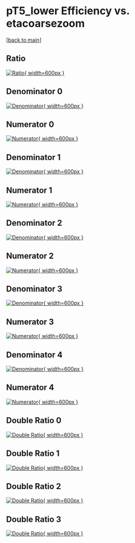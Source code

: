 # pT5_lower Efficiency vs. etacoarsezoom

[[back to main](./)]



## Ratio

[![Ratio](../mtv/var/pT5_lower_vtr_0_-1_eff_etacoarsezoom.png){ width=600px }](../mtv/var/pT5_lower_vtr_0_-1_eff_etacoarsezoom.pdf)

## Denominator 0

[![Denominator](../mtv/den/pT5_lower_vtr_0_-1_eff_etacoarsezoom_den0.png){ width=600px }](../mtv/den/pT5_lower_vtr_0_-1_eff_etacoarsezoom_den0.pdf)

## Numerator 0

[![Numerator](../mtv/num/pT5_lower_vtr_0_-1_eff_etacoarsezoom_num0.png){ width=600px }](../mtv/num/pT5_lower_vtr_0_-1_eff_etacoarsezoom_num0.pdf)

## Denominator 1

[![Denominator](../mtv/den/pT5_lower_vtr_0_-1_eff_etacoarsezoom_den1.png){ width=600px }](../mtv/den/pT5_lower_vtr_0_-1_eff_etacoarsezoom_den1.pdf)

## Numerator 1

[![Numerator](../mtv/num/pT5_lower_vtr_0_-1_eff_etacoarsezoom_num1.png){ width=600px }](../mtv/num/pT5_lower_vtr_0_-1_eff_etacoarsezoom_num1.pdf)

## Denominator 2

[![Denominator](../mtv/den/pT5_lower_vtr_0_-1_eff_etacoarsezoom_den2.png){ width=600px }](../mtv/den/pT5_lower_vtr_0_-1_eff_etacoarsezoom_den2.pdf)

## Numerator 2

[![Numerator](../mtv/num/pT5_lower_vtr_0_-1_eff_etacoarsezoom_num2.png){ width=600px }](../mtv/num/pT5_lower_vtr_0_-1_eff_etacoarsezoom_num2.pdf)

## Denominator 3

[![Denominator](../mtv/den/pT5_lower_vtr_0_-1_eff_etacoarsezoom_den3.png){ width=600px }](../mtv/den/pT5_lower_vtr_0_-1_eff_etacoarsezoom_den3.pdf)

## Numerator 3

[![Numerator](../mtv/num/pT5_lower_vtr_0_-1_eff_etacoarsezoom_num3.png){ width=600px }](../mtv/num/pT5_lower_vtr_0_-1_eff_etacoarsezoom_num3.pdf)

## Denominator 4

[![Denominator](../mtv/den/pT5_lower_vtr_0_-1_eff_etacoarsezoom_den4.png){ width=600px }](../mtv/den/pT5_lower_vtr_0_-1_eff_etacoarsezoom_den4.pdf)

## Numerator 4

[![Numerator](../mtv/num/pT5_lower_vtr_0_-1_eff_etacoarsezoom_num4.png){ width=600px }](../mtv/num/pT5_lower_vtr_0_-1_eff_etacoarsezoom_num4.pdf)

## Double Ratio 0

[![Double Ratio](../mtv/ratio/pT5_lower_vtr_0_-1_eff_etacoarsezoom_ratio0.png){ width=600px }](../mtv/ratio/pT5_lower_vtr_0_-1_eff_etacoarsezoom_ratio0.pdf)

## Double Ratio 1

[![Double Ratio](../mtv/ratio/pT5_lower_vtr_0_-1_eff_etacoarsezoom_ratio1.png){ width=600px }](../mtv/ratio/pT5_lower_vtr_0_-1_eff_etacoarsezoom_ratio1.pdf)

## Double Ratio 2

[![Double Ratio](../mtv/ratio/pT5_lower_vtr_0_-1_eff_etacoarsezoom_ratio2.png){ width=600px }](../mtv/ratio/pT5_lower_vtr_0_-1_eff_etacoarsezoom_ratio2.pdf)

## Double Ratio 3

[![Double Ratio](../mtv/ratio/pT5_lower_vtr_0_-1_eff_etacoarsezoom_ratio3.png){ width=600px }](../mtv/ratio/pT5_lower_vtr_0_-1_eff_etacoarsezoom_ratio3.pdf)


